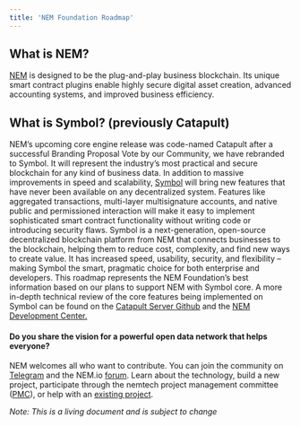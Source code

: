 ```yaml
---
title: 'NEM Foundation Roadmap'
---
```


## What is NEM?
[NEM](https://nem.io/) is designed to be the plug-and-play business blockchain. Its unique smart contract
plugins enable highly secure digital asset creation, advanced accounting systems, and
improved business efficiency.

## What is Symbol? (previously Catapult)
NEM’s upcoming core engine release was code-named Catapult after a successful
Branding Proposal Vote by our Community, we have rebranded to Symbol. It will represent
the industry’s most practical and secure blockchain for any kind of business data. In
addition to massive improvements in speed and scalability, [Symbol](https://nem.io/catapult/) will bring new features
that have never been available on any decentralized system. Features like aggregated
transactions, multi-layer multisignature accounts, and native public and permissioned
interaction will make it easy to implement sophisticated smart contract functionality without
writing code or introducing security flaws.
Symbol is a next-generation, open-source decentralized blockchain platform from NEM that
connects businesses to the blockchain, helping them to reduce cost, complexity, and find
new ways to create value. It has increased speed, usability, security, and flexibility – making
Symbol the smart, pragmatic choice for both enterprise and developers.
This roadmap represents the NEM Foundation’s best information based on our plans to
support NEM with Symbol core. A more in-depth technical review of the core features being
implemented on Symbol can be found on the [Catapult Server Github](https://github.com/nemtech/catapult-server) and the [NEM
Development Center.](https://nemtech.github.io/concepts/account.html)

#### Do you share the vision for a powerful open data network that helps everyone?
NEM welcomes all who want to contribute. You can join the community on [Telegram](https://t.me/nemred)
and the NEM.io [forum](https://forum.nem.io/). Learn about the technology, build a new project, participate through the nemtech project management committee ([PMC](https://github.com/nemtech/community)), or help with an [existing project](https://t.me/nemprojects).

_Note: This is a living document and is subject to change_